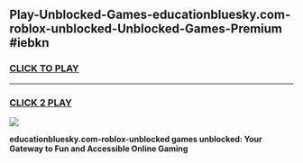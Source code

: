 
## Play-Unblocked-Games-educationbluesky.com-roblox-unblocked-Unblocked-Games-Premium #iebkn
<h3>
<a href="https://premium.freeplayer.one?title=educationbluesky.com-roblox-unblocked&ref=12M">CLICK TO PLAY</a></h3>
<hr>

<h3>
<a href="https://premium.freeplayer.one?title=educationbluesky.com-roblox-unblocked&ref=12M">CLICK 2 PLAY</a>
  
</h3>

<a href="https://premium.freeplayer.one?title=educationbluesky.com-roblox-unblocked&ref=12M"><img src="https://clearcache.store/games.png"></a>


**educationbluesky.com-roblox-unblocked games unblocked: Your Gateway to Fun and Accessible Online Gaming**
